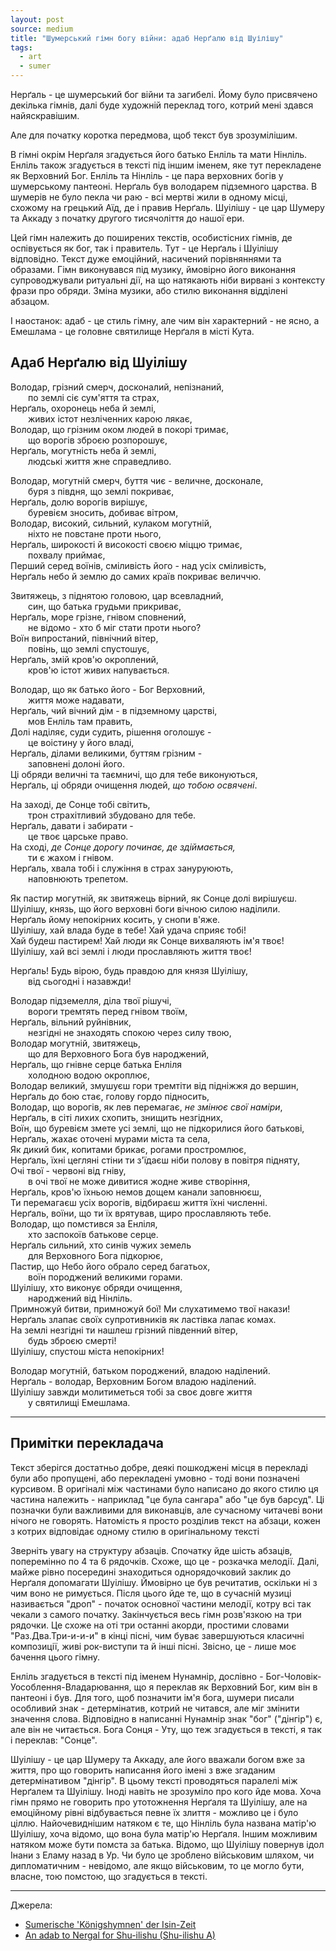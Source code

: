 ```yaml
---
layout: post
source: medium
title: "Шумерський гімн богу війни: адаб Нерґалю від Шуілішу"
tags:
  - art
  - sumer
---
```

Нерґаль - це шумерський бог війни та загибелі.
Йому було присвячено декілька гімнів, далі буде художній переклад того, котрий мені здався найяскравішим.

Але для початку коротка передмова, щоб текст був зрозумілішим.

В гімні окрім Нерґаля згадується його батько Енліль та мати Нінліль.
Енліль також згадується в тексті під іншим іменем, яке тут перекладене як Верховний Бог.
Енліль та Нінліль - це пара верховних богів у шумерському пантеоні.
Нерґаль був володарем підземного царства.
В шумерів не було пекла чи раю - всі мертві жили в одному місці, схожому на грецький Аїд, де і правив Нерґаль.
Шуілішу - це цар Шумеру та Аккаду з початку другого тисячоліття до нашої ери.

Цей гімн належить до поширених текстів, особистісних гімнів, де оспівується як бог, так і правитель.
Тут - це Нерґаль і Шуілішу відповідно.
Текст дуже емоційний, насичений порівняннями та образами.
Гімн виконувався під музику, ймовірно його виконання супроводжували ритуальні дії, на що натякають ніби вирвані з контексту фрази про обряди.
Зміна музики, або стилю виконання відділені абзацом.

І наостанок: адаб - це стиль гімну, але чим він характерний - не ясно, а Емешлама - це головне святилище Нерґаля в місті Кута.

## Адаб Нерґалю від Шуілішу

Володар, грізний смерч, досконалий, непізнаний,  
  по землі сіє сум'яття та страх,  
Нерґаль, охоронець неба й землі,  
  живих істот незліченних карою лякає,  
Володар, що грізним оком людей в покорі тримає,  
  що ворогів зброєю розпорошує,  
Нерґаль, могутність неба й землі,  
  людські життя жне справедливо.  
  
Володар, могутній смерч, буття чиє - величне, досконале,  
  буря з півдня, що землі покриває,  
Нерґаль, долю ворогів вирішує,  
  буревієм зносить, добиває вітром,  
Володар, високий, сильний, кулаком могутній,  
  ніхто не повстане проти нього,  
Нерґаль, широкості й високості своєю міццю тримає,  
  похвалу приймає,  
Перший серед воїнів, сміливість його - над усіх сміливість,  
Нерґаль небо й землю до самих країв покриває величчю.  
  
Звитяжець, з піднятою головою, цар всевладний,  
  син, що батька грудьми прикриває,  
Нерґаль, море грізне, гнівом сповнений,  
  не відомо - хто б міг стати проти нього?  
Воїн випростаний, північний вітер,  
  повінь, що землі спустошує,  
Нерґаль, змій кров'ю окроплений,  
  кров'ю істот живих напувається.  
  
Володар, що як батько його - Бог Верховний,  
  життя може надавати,  
Нерґаль, чий вічний дім - в підземному царстві,  
  мов Енліль там править,  
Долі наділяє, суди судить, рішення оголошує -  
  це воістину у його владі,  
Нерґаль, ділами великими, буттям грізним -  
  заповнені долоні його.  
Ці обряди величні та таємничі, що для тебе виконуються,  
Нерґаль, ці обряди очищення людей, _що тобою освячені_.  
  
На заході, де Сонце тобі світить,  
  трон страхітливий збудовано для тебе.  
Нерґаль, давати і забирати -  
  це твоє царське право.  
На сході, _де Сонце дорогу починає, де здіймається,_  
  ти є жахом і гнівом.  
Нерґаль, хвала тобі і служіння в страх зануруюють,  
  наповнюють трепетом.  
  
Як пастир могутній, як звитяжець вірний, як Сонце долі вирішуєш.  
Шуілішу, князь, що його верховні боги вічною силою наділили.  
Нерґаль йому непокірних косить, у снопи в'яже.  
Шуілішу, хай влада буде в тебе! Хай удача сприяє тобі!  
Хай будеш пастирем! Хай люди як Сонце вихваляють ім'я твоє!  
Шуілішу, хай всі землі і люди прославляють життя твоє!  
  
Нерґаль! Будь вірою, будь правдою для князя Шуілішу,  
  від сьогодні і назавжди!  
  
Володар підземелля, діла твої рішучі,  
  вороги тремтять перед гнівом твоїм,  
Нерґаль, вільний руйнівник,  
  незгідні не знаходять спокою через силу твою,  
Володар могутній, звитяжець,  
  що для Верховного Бога був народжений,  
Нерґаль, що гнівне серце батька Енліля  
  холодною водою окроплює,  
Володар великий, змушуєш гори тремтіти від підніжжя до вершин,  
Нерґаль до бою стає, голову гордо підносить,  
Володар, що ворогів, як лев перемагає, _не змінює свої наміри_,  
Нерґаль, в сіті лихих схопить, знищить незгідних,  
Воїн, що буревієм змете усі землі, що не підкорилися його батькові,  
Нерґаль, жахає оточені мурами міста та села,  
Як дикий бик, копитами брикає, рогами простромлює,  
Нерґаль, їхні цегляні стіни ти з'їдаєш ніби полову в повітря підняту,  
Очі твої - червоні від гніву,  
  в очі твої не може дивитися жодне живе створіння,  
Нерґаль, кров'ю їхньою немов дощем канали заповнюєш,  
Ти перемагаєш усіх ворогів, відбираєш життя їхні численні.  
Нерґаль, воїни, що ти їх врятував, щиро прославляють тебе.  
Володар, що помстився за Енліля,  
  хто заспокоїв батькове серце.  
Нерґаль сильний, хто синів чужих земель  
  для Верховного Бога підкорює,  
Пастир, що Небо його обрало серед багатьох,  
  воїн породжений великими горами.  
Шуілішу, хто виконує обряди очищення,  
  народжений від Нінліль.  
Примножуй битви, примножуй бої! Ми слухатимемо твої накази!  
Нерґаль злапає своїх супротивників як ластівка лапає комах.  
На землі незгідні ти нашлеш грізний південний вітер,  
  будь зброєю смерті!  
Шуілішу, спустош міста непокірних!  

[//]: # (занур міста непокірних у небуття - мені сподобалася ця фраза, але з перекладу я її вирішив забрати, адже вона вже аж занадто відходить від оригіналу. Але хай хоч лишиться тут.)
  
Володар могутній, батьком породжений, владою наділений.  
Нерґаль - володар, Верховним Богом владою наділений.  
Шуілішу завжди молитиметься тобі за своє довге життя  
  у святилищі Емешлама.  

---

## Примітки перекладача

Текст зберігся достатньо добре, деякі пошкоджені місця в перекладі були або пропущені, або перекладені умовно - тоді вони позначені курсивом.
В оригіналі між частинами було написано до якого стилю ця частина належить - наприклад "це була сангара" або "це був барсуд".
Ці позначки були важливими для виконавців, але сучасному читачеві вони нічого не говорять.
Натомість я просто розділив текст на абзаци, кожен з котрих відповідає одному стилю в оригінальному тексті

Зверніть увагу на структуру абзаців.
Спочатку йде шість абзаців, поперемінно по 4 та 6 рядочків.
Схоже, що це - розкачка мелодії.
Далі, майже рівно посередині знаходиться однорядочковий заклик до Нерґаля допомагати Шуілішу.
Ймовірно це був речитатив, оскільки ні з чим воно не римується.
Після цього йде те, що в сучасній музиці називається "дроп" - початок основної частини мелодії, котру всі так чекали з самого початку.
Закінчується весь гімн розв'язкою на три рядочки.
Це схоже на оті три останні акорди, простими словами "Раз.Два.Три-и-и-и" в кінці пісні, чим буває завершуються класичні композиції, живі рок-виступи та й інші пісні.
Звісно, це - лише моє бачення цього гімну.

Енліль згадується в тексті під іменем Нунамнір, дослівно - Бог-Чоловік-Уособлення-Владарювання, що я переклав як Верховний Бог, ким він в пантеоні і був.
Для того, щоб позначити ім'я бога, шумери писали особливий знак - детермінатив, котрий не читався, але міг змінити значення слова.
Відповідно в написанні Нунамнір знак "бог" ("дінгір") є, але він не читається.
Бога Сонця - Уту, що теж згадується в тексті, я так і переклав: "Сонце".

Шуілішу - це цар Шумеру та Аккаду, але його вважали богом вже за життя, про що говорить написання його імені з вже згаданим детермінативом "дінгір".
В цьому тексті проводяться паралелі між Нерґалем та Шуілішу.
Іноді навіть не зрозуміло про кого йде мова.
Хоча гімн прямо не говорить про утотожнення Нерґаля та Шуілішу, але на емоційному рівні відбувається певне їх злиття - можливо це і було ціллю.
Найочевиднішим натяком є те, що Нінліль була названа матір'ю Шуілішу, хоча відомо, що вона була матір'ю Нерґаля.
Іншим можливим натяком може бути помста за батька.
Відомо, що Шуілішу повернув ідол Інани з Еламу назад в Ур.
Чи було це зроблено військовим шляхом, чи дипломатичним - невідомо, але якщо військовим, то це могло бути, власне, тою помстою, що згадується в тексті.

---

Джерела:

 - [Sumerische 'Königshymnen' der Isin-Zeit](https://archive.org/details/sumerischeknigsh0000rmer/page/92/mode/2up)
 - [An adab to Nergal for Shu-ilishu (Shu-ilishu A)](https://etcsl.orinst.ox.ac.uk/section2/tr2521.htm)
